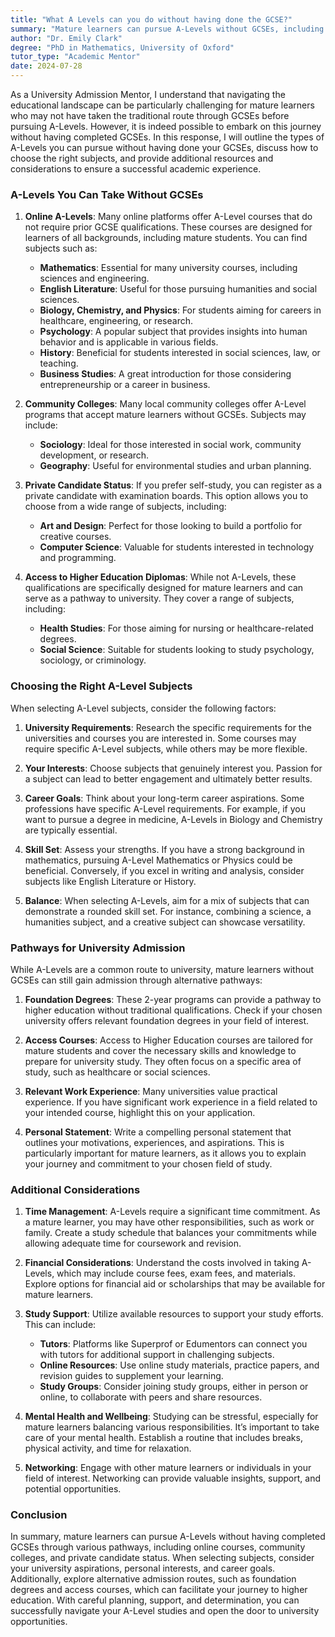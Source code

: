 ```yaml
---
title: "What A Levels can you do without having done the GCSE?"
summary: "Mature learners can pursue A-Levels without GCSEs, including online A-Levels and subject choices tailored for their academic journey."
author: "Dr. Emily Clark"
degree: "PhD in Mathematics, University of Oxford"
tutor_type: "Academic Mentor"
date: 2024-07-28
---
```


As a University Admission Mentor, I understand that navigating the educational landscape can be particularly challenging for mature learners who may not have taken the traditional route through GCSEs before pursuing A-Levels. However, it is indeed possible to embark on this journey without having completed GCSEs. In this response, I will outline the types of A-Levels you can pursue without having done your GCSEs, discuss how to choose the right subjects, and provide additional resources and considerations to ensure a successful academic experience.

### A-Levels You Can Take Without GCSEs

1. **Online A-Levels**: Many online platforms offer A-Level courses that do not require prior GCSE qualifications. These courses are designed for learners of all backgrounds, including mature students. You can find subjects such as:
   - **Mathematics**: Essential for many university courses, including sciences and engineering.
   - **English Literature**: Useful for those pursuing humanities and social sciences.
   - **Biology, Chemistry, and Physics**: For students aiming for careers in healthcare, engineering, or research.
   - **Psychology**: A popular subject that provides insights into human behavior and is applicable in various fields.
   - **History**: Beneficial for students interested in social sciences, law, or teaching.
   - **Business Studies**: A great introduction for those considering entrepreneurship or a career in business.

2. **Community Colleges**: Many local community colleges offer A-Level programs that accept mature learners without GCSEs. Subjects may include:
   - **Sociology**: Ideal for those interested in social work, community development, or research.
   - **Geography**: Useful for environmental studies and urban planning.

3. **Private Candidate Status**: If you prefer self-study, you can register as a private candidate with examination boards. This option allows you to choose from a wide range of subjects, including:
   - **Art and Design**: Perfect for those looking to build a portfolio for creative courses.
   - **Computer Science**: Valuable for students interested in technology and programming.

4. **Access to Higher Education Diplomas**: While not A-Levels, these qualifications are specifically designed for mature learners and can serve as a pathway to university. They cover a range of subjects, including:
   - **Health Studies**: For those aiming for nursing or healthcare-related degrees.
   - **Social Science**: Suitable for students looking to study psychology, sociology, or criminology.

### Choosing the Right A-Level Subjects

When selecting A-Level subjects, consider the following factors:

1. **University Requirements**: Research the specific requirements for the universities and courses you are interested in. Some courses may require specific A-Level subjects, while others may be more flexible.

2. **Your Interests**: Choose subjects that genuinely interest you. Passion for a subject can lead to better engagement and ultimately better results.

3. **Career Goals**: Think about your long-term career aspirations. Some professions have specific A-Level requirements. For example, if you want to pursue a degree in medicine, A-Levels in Biology and Chemistry are typically essential.

4. **Skill Set**: Assess your strengths. If you have a strong background in mathematics, pursuing A-Level Mathematics or Physics could be beneficial. Conversely, if you excel in writing and analysis, consider subjects like English Literature or History.

5. **Balance**: When selecting A-Levels, aim for a mix of subjects that can demonstrate a rounded skill set. For instance, combining a science, a humanities subject, and a creative subject can showcase versatility.

### Pathways for University Admission

While A-Levels are a common route to university, mature learners without GCSEs can still gain admission through alternative pathways:

1. **Foundation Degrees**: These 2-year programs can provide a pathway to higher education without traditional qualifications. Check if your chosen university offers relevant foundation degrees in your field of interest.

2. **Access Courses**: Access to Higher Education courses are tailored for mature students and cover the necessary skills and knowledge to prepare for university study. They often focus on a specific area of study, such as healthcare or social sciences.

3. **Relevant Work Experience**: Many universities value practical experience. If you have significant work experience in a field related to your intended course, highlight this on your application.

4. **Personal Statement**: Write a compelling personal statement that outlines your motivations, experiences, and aspirations. This is particularly important for mature learners, as it allows you to explain your journey and commitment to your chosen field of study.

### Additional Considerations

1. **Time Management**: A-Levels require a significant time commitment. As a mature learner, you may have other responsibilities, such as work or family. Create a study schedule that balances your commitments while allowing adequate time for coursework and revision.

2. **Financial Considerations**: Understand the costs involved in taking A-Levels, which may include course fees, exam fees, and materials. Explore options for financial aid or scholarships that may be available for mature learners.

3. **Study Support**: Utilize available resources to support your study efforts. This can include:
   - **Tutors**: Platforms like Superprof or Edumentors can connect you with tutors for additional support in challenging subjects.
   - **Online Resources**: Use online study materials, practice papers, and revision guides to supplement your learning.
   - **Study Groups**: Consider joining study groups, either in person or online, to collaborate with peers and share resources.

4. **Mental Health and Wellbeing**: Studying can be stressful, especially for mature learners balancing various responsibilities. It’s important to take care of your mental health. Establish a routine that includes breaks, physical activity, and time for relaxation.

5. **Networking**: Engage with other mature learners or individuals in your field of interest. Networking can provide valuable insights, support, and potential opportunities.

### Conclusion

In summary, mature learners can pursue A-Levels without having completed GCSEs through various pathways, including online courses, community colleges, and private candidate status. When selecting subjects, consider your university aspirations, personal interests, and career goals. Additionally, explore alternative admission routes, such as foundation degrees and access courses, which can facilitate your journey to higher education. With careful planning, support, and determination, you can successfully navigate your A-Level studies and open the door to university opportunities.
    